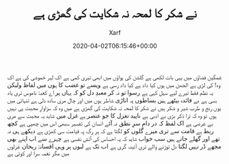 ﻿---
id: 188
title: نے شکر کا لمحہ نہ شکایت کی گھڑی ہے
date: 2020-04-02T06:15:46+00:00
author: Xarf
layout: post
guid: 
permalink: /2019/05/188
image: 'https://cdna.artstation.com/p/assets/images/images/025/427/692/large/antoine-collignon-final.jpg?1585758713'
category: 'غزل'
---
<span style="font-family: Mehr;">    غمگین فضاؤں میں یہی بات لکھی ہے</span>
<span style="font-family: Mehr;">    گلشن کی ہواؤں میں ابھی تیری کمی ہے</span>
<span style="font-family: Mehr;"></span>
<span style="font-family: Mehr;">    اک لہر خموشی کی ہے اک وہ! کی لڑی ہے</span>
<span style="font-family: Mehr;">    الجھن میں ہوں کیا داد ہے کیا داد رسی ہے</span>
<span style="font-family: Mehr;"></span>
<span style="font-family: Mehr;">    ویسے تو غضب کا ہوں میں لفاظ ولیکن</span>
<span style="font-family: Mehr;">    یہ نظم فقط تیرے لیے سہل کہی ہے</span>
<span style="font-family: Mehr;"></span>
<span style="font-family: Mehr;">    رسوا تو نہ کر معبدِ دل کو کہ یہاں پر</span>
<span style="font-family: Mehr;">    اے کعبۂ ناموس تری یاد بسی ہے</span>
<span style="font-family: Mehr;"></span>
<span style="font-family: Mehr;">    بے فائدہ بیٹھے ہیں بساطوں پہ اناڑی</span>
<span style="font-family: Mehr;">    شاطر ہوں میں اور چال مری سادہ دلی ہے</span>
<span style="font-family: Mehr;"></span>
<span style="font-family: Mehr;">    تنہائی میں یوں رنج و طرب شیر و شکر ہیں</span>
<span style="font-family: Mehr;">    نے شکر کا لمحہ نہ شکایت کی گھڑی ہے</span>
<span style="font-family: Mehr;"></span>
<span style="font-family: Mehr;">    میں وہ کہ سزاوارِ محبت ہی نہیں ہوں</span>
<span style="font-family: Mehr;">    تو وہ کہ ترا ذکر بڑی بے ادبی ہے</span>
<span style="font-family: Mehr;"></span>
<span style="font-family: Mehr;">    ناپید تغزل کا جو عنصر ہے غزل میں</span>
<span style="font-family: Mehr;">    شاید یہ محبت سے مری بے غرضی ہے</span>
<span style="font-family: Mehr;"></span>
<span style="font-family: Mehr;">    اک لفظ کہ در دامِ سرِ نطق نہ آئے</span>
<span style="font-family: Mehr;">    انسان کی تفسیر سبھی اس میں چھپی ہے</span>
<span style="font-family: Mehr;"></span>
<span style="font-family: Mehr;">    کچھ ربط ہے قامت سے تری میرے گلوں کو</span>
<span style="font-family: Mehr;">    لگتا ہے کہ ہر رگ پہ قیامت سی کھڑی ہے</span>
<span style="font-family: Mehr;"></span>
<span style="font-family: Mehr;">    دیکھے ہی نہ تھے اور گھلے جاتے ہیں سب خواب</span>
<span style="font-family: Mehr;">    شاید کہ یہ احساس کی آتش نفسی ہے</span>
<span style="font-family: Mehr;"></span>
<span style="font-family: Mehr;">    چہرے سے اب اپنے بھی مجھے ڈر نہیں لگتا</span>
<span style="font-family: Mehr;">    دل توڑنے والے تری آئینہ گری ہے</span>
<span style="font-family: Mehr;"></span>
<span style="font-family: Mehr;">    اب تک ہے لبوں پر وہی افسانۂ ریحان</span>
<span style="font-family: Mehr;">    غزلوں میں مگر نغمہ سرا اور کوئی ہے </span>
